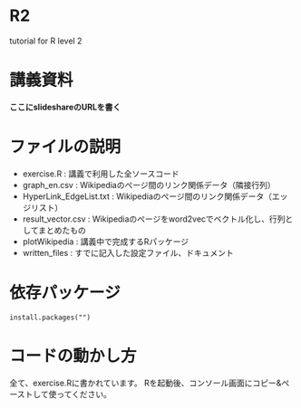 # R2
tutorial for R level 2

# 講義資料

**ここにslideshareのURLを書く**

# ファイルの説明
- exercise.R : 講義で利用した全ソースコード
- graph_en.csv : Wikipediaのぺージ間のリンク関係データ（隣接行列）
- HyperLink_EdgeList.txt : Wikipediaのぺージ間のリンク関係データ（エッジリスト）
- result_vector.csv : Wikipediaのぺージをword2vecでベクトル化し、行列としてまとめたもの
- plotWikipedia : 講義中で完成するRパッケージ
- written_files : すでに記入した設定ファイル、ドキュメント

# 依存パッケージ
```{r}
install.packages("")
```

# コードの動かし方
全て、exercise.Rに書かれています。
Rを起動後、コンソール画面にコピー&ペーストして使ってください。
